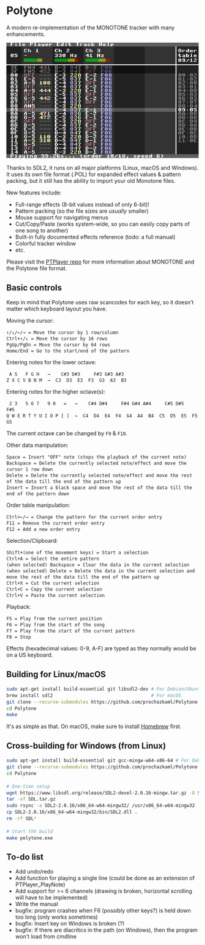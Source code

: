 # Polytone
A modern re-implementation of the MONOTONE tracker with many enhancements.

![Polytone screenshot](assets/scrot.png)

Thanks to SDL2, it runs on all major platforms (Linux, macOS and Windows).
It uses its own file format (.POL) for expanded effect values & pattern packing,
but it still has the ability to import your old Monotone files.

New features include:
- Full-range effects (8-bit values instead of only 6-bit)!
- Pattern packing (so the file sizes are _usually_ smaller)
- Mouse support for navigating menus
- Cut/Copy/Paste (works system-wide, so you can easily copy parts of one song to another)
- Built-in fully documented effects reference (todo: a full manual)
- Colorful tracker window
- etc.

Please visit the [PTPlayer repo](https://github.com/prochazkaml/PTPlayer) for more information about MONOTONE and the Polytone file format.

## Basic controls

Keep in mind that Polytone uses raw scancodes for each key, so it doesn't matter which keyboard layout you have.

Moving the cursor:

```
↑/↓/←/→ = Move the cursor by 1 row/column
Ctrl+↑/↓ = Move the cursor by 16 rows
PgUp/PgDn = Move the cursor by 64 rows
Home/End = Go to the start/end of the pattern
```

Entering notes for the lower octave:

```
 A S   F G H   →    C#3 D#3     F#3 G#3 A#3
Z X C V B N M  →  C3  D3  E3  F3  G3  A3  B3
```

Entering notes for the higher octave(s):

```
 2 3   5 6 7   9 0   =   →    C#4 D#4     F#4 G#4 A#4     C#5 D#5     F#5
Q W E R T Y U I O P [ ]  →  C4  D4  E4  F4  G4  A4  B4  C5  D5  E5  F5  G5
```

The current octave can be changed by `F9` & `F10`.

Other data manipulation:
```
Space = Insert "OFF" note (stops the playback of the current note)
Backspace = Delete the currently selected note/effect and move the cursor 1 row down
Delete = Delete the currently selected note/effect and move the rest of the data till the end of the pattern up
Insert = Insert a black space and move the rest of the data till the end of the pattern down
```

Order table manipulation:

```
Ctrl+←/→ = Change the pattern for the current order entry
F11 = Remove the current order entry
F12 = Add a new order entry
```

Selection/Clipboard:

```
Shift+(one of the movement keys) = Start a selection
Ctrl+A = Select the entire pattern
(when selected) Backspace = Clear the data in the current selection
(when selected) Delete = Delete the data in the current selection and move the rest of the data till the end of the pattern up
Ctrl+X = Cut the current selection
Ctrl+C = Copy the current selection
Ctrl+V = Paste the current selection
```

Playback:

```
F5 = Play from the current position
F6 = Play from the start of the song
F7 = Play from the start of the current pattern
F8 = Stop
```

Effects (hexadecimal values: 0-9, A-F) are typed as they normally would be on a US keyboard.

## Building for Linux/macOS

``` bash
sudo apt-get install build-essential git libsdl2-dev # For Debian/Ubuntu
brew install sdl2                                    # For macOS
git clone --recurse-submodules https://github.com/prochazkaml/Polytone
cd Polytone
make
```

It's as simple as that. On macOS, make sure to install [Homebrew](https://brew.sh/) first.

## Cross-building for Windows (from Linux)

``` bash
sudo apt-get install build-essential git gcc-mingw-w64-x86-64 # For Debian/Ubuntu
git clone --recurse-submodules https://github.com/prochazkaml/Polytone
cd Polytone

# One-time setup
wget https://www.libsdl.org/release/SDL2-devel-2.0.16-mingw.tar.gz -O SDL.tar.gz
tar -xf SDL.tar.gz
sudo rsync -a SDL2-2.0.16/x86_64-w64-mingw32/ /usr/x86_64-w64-mingw32
cp SDL2-2.0.16/x86_64-w64-mingw32/bin/SDL2.dll .
rm -rf SDL*

# Start thh build
make polytone.exe
```

## To-do list

- Add undo/redo
- Add function for playing a single line (could be done as an extension of PTPlayer_PlayNote)
- Add support for >= 6 channels (drawing is broken, horizontal scrolling will have to be implemented)
- Write the manual
- bugfix: program crashes when F6 (possibly other keys?) is held down too long (only works sometimes)
- bugfix: Insert key on Windows is broken (?)
- bugfix: If there are diacritics in the path (on Windows), then the program won't load from cmdline
